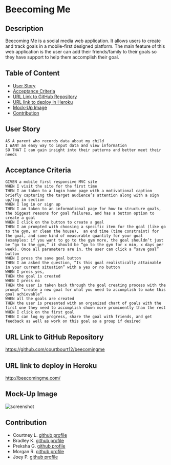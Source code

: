 # Beecoming Me

## Description

Beecoming Me is a social media web application. It allows users to create and track goals in a mobile-first designed platform. The main feature of this web application is the user can add their friends/family to their goals so they have support to help them accomplish their goal.

## Table of Content

- [User Story](#user-story)
- [Acceptance Criteria](#acceptance-criteria)
- [URL Link to GitHub Repository](#url-link-to-github-repository)
- [URL link to deploy in Heroku](#url-link-to-deploy-in-heroku)
- [Mock-Up Image](#mock-up-image)
- [Contribution](#contribution)

## User Story

```
AS A parent who records data about my child
I WANT an easy way to input data and view information
SO THAT I can gain insight into their patterns and better meet their needs
```

## Acceptance Criteria

```
GIVEN a mobile first responsive MVC site
WHEN I visit the site for the first time
THEN I am taken to a login home page with a motivational caption briefly capturing the target audience’s attention along with a sign up/log in section
WHEN I log in or sign up
THEN I am taken to an informational page for how to structure goals, the biggest reasons for goal failures, and has a button option to create a goal
WHEN I click on the button to create a goal
THEN I am prompted with choosing a specific item for the goal (like go to the gym, or clean the house),  an end time (time constraint) for the goal, and some kind of measurable quantity for your goal (examples: if you want to go to the gym more, the goal shouldn’t just be “go to the gym,” it should be “go to the gym for x min, x days per week). Once all parameters are in, the user can click a “save goal” button
WHEN I press the save goal button
THEN I am asked the question, “Is this goal realistically attainable in your current situation” with a yes or no button
WHEN I press yes,
THEN the goal is created
WHEN I press no
THEN the user is taken back through the goal creating process with the prompt “create a new goal for what you need to accomplish to make this goal achievable”
WHEN all the goals are created
THEN the user is presented with an organized chart of goals with the first one they need to accomplish shown more prominently than the rest
WHEN I click on the first goal
THEN I can log my progress, share the goal with friends, and get feedback as well as work on this goal as a group if desired
```

## URL Link to GitHub Repository

https://github.com/courtbourt12/beecomingme

## URL link to deploy in Heroku

http://beecomingme.com/

## Mock-Up Image

![screenshot](./assets/img/Screenshot.png)

## Contribution

- Courtney L. [github profile](https://github.com/courtbourt12)
- Bradley K. [github profile](https://github.com/brouiller)
- Preksha G. [github profile](https://github.com/Pgandhi21)
- Morgan R. [github profile](https://github.com/MJGRiley)
- Joey P. [github profile](https://github.com/JoeyGitsIt)
